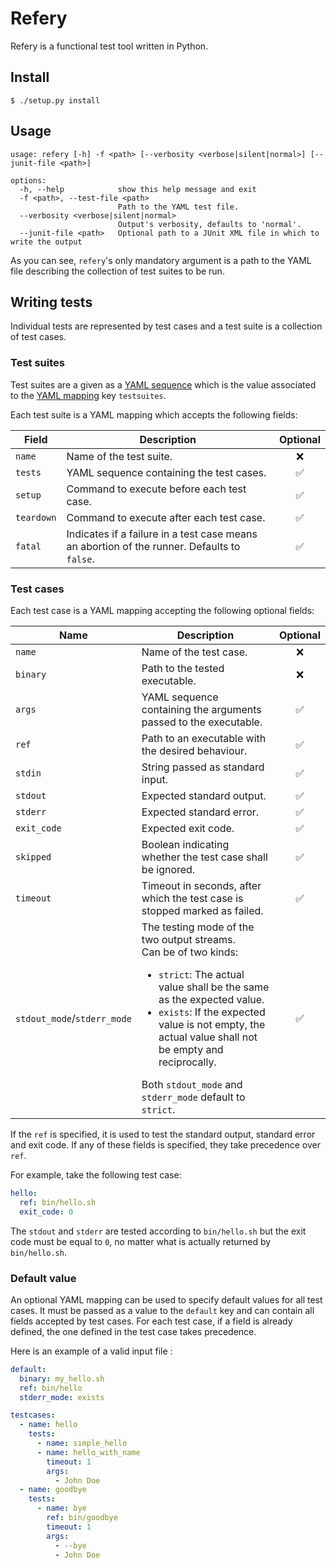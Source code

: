 # Refery

Refery is a functional test tool written in Python.

## Install

```
$ ./setup.py install
```

## Usage

```
usage: refery [-h] -f <path> [--verbosity <verbose|silent|normal>] [--junit-file <path>]

options:
  -h, --help            show this help message and exit
  -f <path>, --test-file <path>
                        Path to the YAML test file.
  --verbosity <verbose|silent|normal>
                        Output's verbosity, defaults to 'normal'.
  --junit-file <path>   Optional path to a JUnit XML file in which to write the output
```

As you can see, `refery`'s only mandatory argument is a path to the YAML file
describing the collection of test suites to be run.

## Writing tests

Individual tests are represented by test cases and a test suite is a collection
of test cases.

### Test suites

Test suites are a given as a
[YAML sequence](https://yaml.org/spec/1.0/#syntax-collect-seq) which is the
value associated to the
[YAML mapping](https://yaml.org/spec/1.0/#syntax-collect-map) key `testsuites`.

Each test suite is a YAML mapping which accepts the following fields:

| Field      | Description                                                                                 | Optional |
|------------|---------------------------------------------------------------------------------------------|:--------:|
| `name`     | Name of the test suite.                                                                     |    ❌     |
| `tests`    | YAML sequence containing the test cases.                                                    |    ✅     |
| `setup`    | Command to execute before each test case.                                                   |    ✅     |  
| `teardown` | Command to execute after each test case.                                                    |    ✅     |  
| `fatal`    | Indicates if a failure in a test case means an abortion of the runner. Defaults to `false`. |    ✅     |  

### Test cases

Each test case is a YAML mapping accepting the following optional fields:

| Name                        | Description                                                                                                                                                                                                                                                                                                                      | Optional |
|-----------------------------|----------------------------------------------------------------------------------------------------------------------------------------------------------------------------------------------------------------------------------------------------------------------------------------------------------------------------------|:--------:|
| `name`                      | Name of the test case.                                                                                                                                                                                                                                                                                                           |    ❌     |
| `binary`                    | Path to the tested executable.                                                                                                                                                                                                                                                                                                   |    ❌     |
| `args`                      | YAML sequence containing the arguments passed to the executable.                                                                                                                                                                                                                                                                 |    ✅     |
| `ref`                       | Path to an executable with the desired behaviour.                                                                                                                                                                                                                                                                                |    ✅     |
| `stdin`                     | String passed as standard input.                                                                                                                                                                                                                                                                                                 |    ✅     |
| `stdout`                    | Expected standard output.                                                                                                                                                                                                                                                                                                        |    ✅     |
| `stderr`                    | Expected standard error.                                                                                                                                                                                                                                                                                                         |    ✅     |
| `exit_code`                 | Expected exit code.                                                                                                                                                                                                                                                                                                              |    ✅     |
| `skipped`                   | Boolean indicating whether the test case shall be ignored.                                                                                                                                                                                                                                                                       |    ✅     |
| `timeout`                   | Timeout in seconds, after which the test case is stopped marked as failed.                                                                                                                                                                                                                                                       |    ✅     |
| `stdout_mode`/`stderr_mode` | The testing mode of the two output streams. <br/>Can be of two kinds:<ul><li>`strict`: The actual value shall be the same as the expected value.</li><li>`exists`: If the expected value is not empty, the actual value shall not be empty and reciprocally.</li></ul> Both `stdout_mode` and `stderr_mode` default to `strict`. |    ✅     |

If the `ref` is specified, it is used to test the standard output, standard
error and exit code. If any of these fields is specified, they take precedence
over `ref`.

For example, take the following test case:

```yaml
hello:
  ref: bin/hello.sh
  exit_code: 0
```

The `stdout` and `stderr` are tested according to `bin/hello.sh` but the exit
code must be equal to `0`, no matter what is actually returned by
`bin/hello.sh`.

### Default value

An optional YAML mapping can be used to specify default values for all test
cases. It must be passed as a value to the `default` key and can contain all
fields accepted by test cases. For each test case, if a field is already
defined, the one defined in the test case takes precedence.

Here is an example of a valid input file :

```yaml
default:
  binary: my_hello.sh
  ref: bin/hello
  stderr_mode: exists

testcases:
  - name: hello
    tests:
      - name: simple_hello
      - name: hello_with_name
        timeout: 1
        args:
          - John Doe
  - name: goodbye
    tests:
      - name: bye
        ref: bin/goodbye
        timeout: 1
        args:
          - --bye
          - John Doe
```
